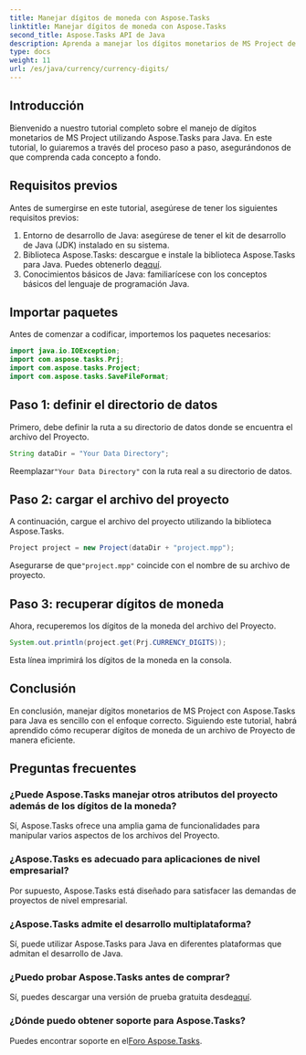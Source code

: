 ```yaml
---
title: Manejar dígitos de moneda con Aspose.Tasks
linktitle: Manejar dígitos de moneda con Aspose.Tasks
second_title: Aspose.Tasks API de Java
description: Aprenda a manejar los dígitos monetarios de MS Project de manera eficiente utilizando Aspose.Tasks para Java. Guía paso a paso con ejemplos de código.
type: docs
weight: 11
url: /es/java/currency/currency-digits/
---
```

## Introducción
Bienvenido a nuestro tutorial completo sobre el manejo de dígitos monetarios de MS Project utilizando Aspose.Tasks para Java. En este tutorial, lo guiaremos a través del proceso paso a paso, asegurándonos de que comprenda cada concepto a fondo.
## Requisitos previos
Antes de sumergirse en este tutorial, asegúrese de tener los siguientes requisitos previos:
1. Entorno de desarrollo de Java: asegúrese de tener el kit de desarrollo de Java (JDK) instalado en su sistema.
2.  Biblioteca Aspose.Tasks: descargue e instale la biblioteca Aspose.Tasks para Java. Puedes obtenerlo de[aquí](https://releases.aspose.com/tasks/java/).
3. Conocimientos básicos de Java: familiarícese con los conceptos básicos del lenguaje de programación Java.

## Importar paquetes
Antes de comenzar a codificar, importemos los paquetes necesarios:
```java
import java.io.IOException;
import com.aspose.tasks.Prj;
import com.aspose.tasks.Project;
import com.aspose.tasks.SaveFileFormat;
```

## Paso 1: definir el directorio de datos
Primero, debe definir la ruta a su directorio de datos donde se encuentra el archivo del Proyecto.
```java
String dataDir = "Your Data Directory";
```
 Reemplazar`"Your Data Directory"` con la ruta real a su directorio de datos.
## Paso 2: cargar el archivo del proyecto
A continuación, cargue el archivo del proyecto utilizando la biblioteca Aspose.Tasks.
```java
Project project = new Project(dataDir + "project.mpp");
```
 Asegurarse de que`"project.mpp"` coincide con el nombre de su archivo de proyecto.
## Paso 3: recuperar dígitos de moneda
Ahora, recuperemos los dígitos de la moneda del archivo del Proyecto.
```java
System.out.println(project.get(Prj.CURRENCY_DIGITS));
```
Esta línea imprimirá los dígitos de la moneda en la consola.

## Conclusión
En conclusión, manejar dígitos monetarios de MS Project con Aspose.Tasks para Java es sencillo con el enfoque correcto. Siguiendo este tutorial, habrá aprendido cómo recuperar dígitos de moneda de un archivo de Proyecto de manera eficiente.
## Preguntas frecuentes
### ¿Puede Aspose.Tasks manejar otros atributos del proyecto además de los dígitos de la moneda?
Sí, Aspose.Tasks ofrece una amplia gama de funcionalidades para manipular varios aspectos de los archivos del Proyecto.
### ¿Aspose.Tasks es adecuado para aplicaciones de nivel empresarial?
Por supuesto, Aspose.Tasks está diseñado para satisfacer las demandas de proyectos de nivel empresarial.
### ¿Aspose.Tasks admite el desarrollo multiplataforma?
Sí, puede utilizar Aspose.Tasks para Java en diferentes plataformas que admitan el desarrollo de Java.
### ¿Puedo probar Aspose.Tasks antes de comprar?
 Sí, puedes descargar una versión de prueba gratuita desde[aquí](https://releases.aspose.com/).
### ¿Dónde puedo obtener soporte para Aspose.Tasks?
 Puedes encontrar soporte en el[Foro Aspose.Tasks](https://forum.aspose.com/c/tasks/15).